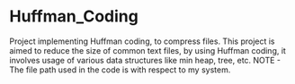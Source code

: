 # Huffman_Coding
Project implementing Huffman coding, to compress files. This project is aimed to reduce the size of common text files, by using Huffman coding, it involves usage of various data structures like min heap, tree, etc. NOTE - The file path used in the code is with respect to my system.
